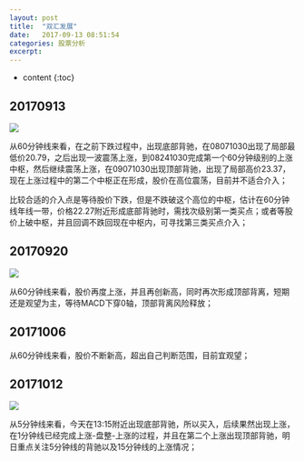 ```yaml
---
layout: post
title:  "双汇发展"
date:   2017-09-13 08:51:54
categories: 股票分析
excerpt: 
---
```


* content
{:toc}

## 20170913

![](http://7xnjqr.com1.z0.glb.clouddn.com/%E5%8F%8C%E6%B1%87%E5%8F%91%E5%B1%95_20170913091211.png)

从60分钟线来看，在之前下跌过程中，出现底部背驰，在08071030出现了局部最低价20.79，之后出现一波震荡上涨，到08241030完成第一个60分钟级别的上涨中枢，然后继续震荡上涨，在09071030出现顶部背驰，出现了局部高价23.37，现在上涨过程中的第二个中枢正在形成，股价在高位震荡，目前并不适合介入；

比较合适的介入点是等待股价下跌，但是不跌破这个高位的中枢，估计在60分钟线年线一带，价格22.27附近形成底部背驰时，需找次级别第一类买点；或者等股价上破中枢，并且回调不跌回现在中枢内，可寻找第三类买点介入；

## 20170920

![](http://7fva1e.com1.z0.glb.clouddn.com/%E5%8F%8C%E6%B1%87%E5%8F%91%E5%B1%95_20170920085746.png)

从60分钟线来看，股价再度上涨，并且再创新高，同时再次形成顶部背离，短期还是观望为主，等待MACD下穿0轴，顶部背离风险释放；

## 20171006

从60分钟线来看，股价不断新高，超出自己判断范围，目前宜观望；

## 20171012

![](http://7xnjqr.com1.z0.glb.clouddn.com/%E5%8F%8C%E6%B1%87%E5%8F%91%E5%B1%9520171012-220722.png)

从5分钟线来看，今天在13:15附近出现底部背驰，所以买入，后续果然出现上涨，在1分钟线已经完成上涨-盘整-上涨的过程，并且在第二个上涨出现顶部背驰，明日重点关注5分钟线的背驰以及15分钟线的上涨情况；
